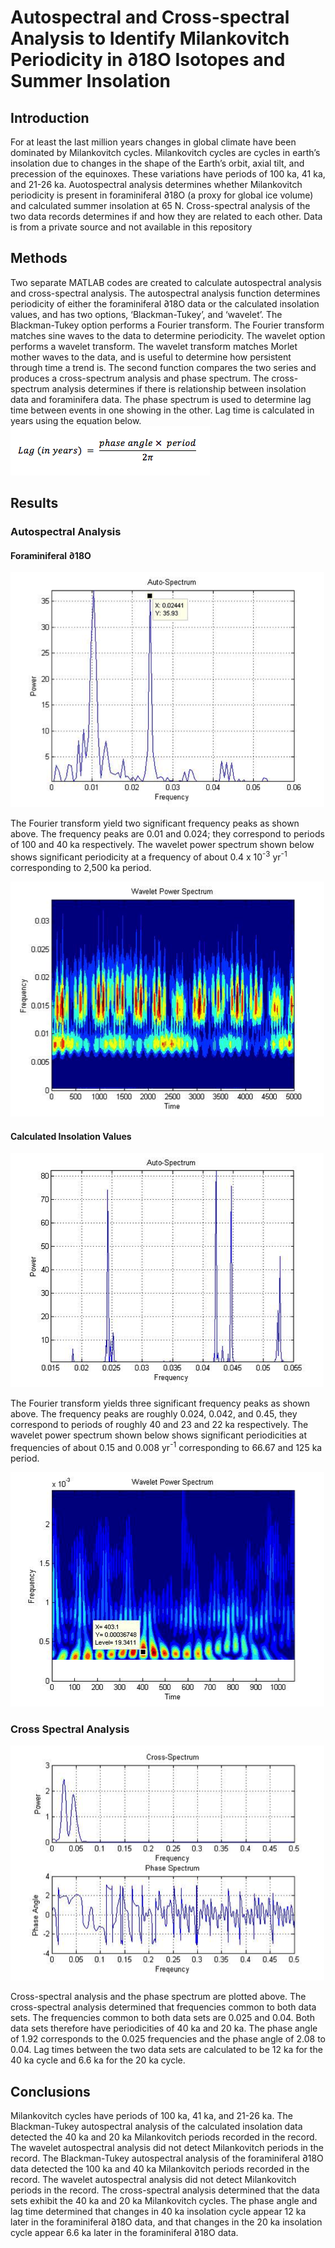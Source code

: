 # Autospectral and Cross-spectral Analysis to Identify Milankovitch Periodicity in ∂18O Isotopes and Summer Insolation
## Introduction
For at least the last million years changes in global climate have been dominated by Milankovitch cycles. Milankovitch cycles are cycles in earth’s insolation due to changes in the shape of the Earth’s orbit, axial tilt, and precession of the equinoxes. These variations have periods of 100 ka, 41 ka, and 21-26 ka. Auotospectral analysis determines whether Milankovitch periodicity is present in foraminiferal ∂18O (a proxy for global ice volume) and calculated summer insolation at 65 N. Cross-spectral analysis of the two data records determines if and how they are related to each other. Data is from a private source and not available in this repository 
## Methods
Two separate MATLAB codes are created to calculate autospectral analysis and cross-spectral analysis. The autospectral analysis function determines periodicity of either the foraminiferal ∂18O data or the calculated insolation values, and has two options, ‘Blackman-Tukey’, and ‘wavelet’. The Blackman-Tukey option performs a Fourier transform. The Fourier transform matches sine waves to the data to determine periodicity. The wavelet option performs a wavelet transform. The wavelet transform matches Morlet mother waves to the data, and is useful to determine how persistent through time a trend is. The second function compares the two series and produces a cross-spectrum analysis and phase spectrum. The cross-spectrum analysis determines if there is relationship between insolation data and foraminifera data. The phase spectrum is used to determine lag time between events in one showing in the other. Lag time is calculated in years using the equation below.
![Equation 1](Images/Eq1.png)
## Results
### Autospectral Analysis
#### Foraminiferal ∂18O 
![Figure 1](Images/Fig1.png)

The Fourier transform yield two significant frequency peaks as shown above. The frequency peaks are 0.01 and 0.024; they correspond to periods of 100 and 40 ka respectively. The wavelet power spectrum shown below shows significant periodicity at a frequency of about 0.4 x 10<sup>-3</sup> yr<sup>-1</sup> corresponding to 2,500 ka period. 


![Figure 2](Images/Fig2.png)

#### Calculated Insolation Values 

![Figure 3](Images/Fig3.png)

The Fourier transform yields three significant frequency peaks as shown above. The frequency peaks are roughly 0.024, 0.042, and 0.45, they correspond to periods of roughly 40 and 23 and 22 ka respectively. The wavelet power spectrum shown below shows significant periodicities at frequencies of about 0.15 and 0.008 yr<sup>-1</sup> corresponding to 66.67 and 125 ka period.

![Figure 4](Images/Fig4.png)
### Cross Spectral Analysis
![Figure 5](Images/Fig5.png)

Cross-spectral analysis and the phase spectrum are plotted above. The cross-spectral analysis determined that frequencies common to both data sets. The frequencies common to both data sets are 0.025 and 0.04. Both data sets therefore have periodicities of 40 ka and 20 ka. The phase angle of 1.92 corresponds to the 0.025 frequencies and the phase angle of 2.08 to 0.04. Lag times between the two data sets are calculated to be 12 ka for the 40 ka cycle and 6.6 ka for the 20 ka cycle. 
## Conclusions
Milankovitch cycles have periods of 100 ka, 41 ka, and 21-26 ka. The Blackman-Tukey autospectral analysis of the calculated insolation data detected the 40 ka and 20 ka Milankovitch periods recorded in the record. The wavelet autospectral analysis did not detect Milankovitch periods in the record. The Blackman-Tukey autospectral analysis of the foraminiferal ∂18O data detected the 100 ka and 40 ka Milankovitch periods recorded in the record. The wavelet autospectral analysis did not detect Milankovitch periods in the record. The cross-spectral analysis determined that the data sets exhibit the 40 ka and 20 ka Milankovitch cycles. The phase angle and lag time determined that changes in 40 ka insolation cycle appear 12 ka later in the foraminiferal ∂18O data, and that changes in the 20 ka insolation cycle appear 6.6 ka later in the foraminiferal ∂18O data. 
